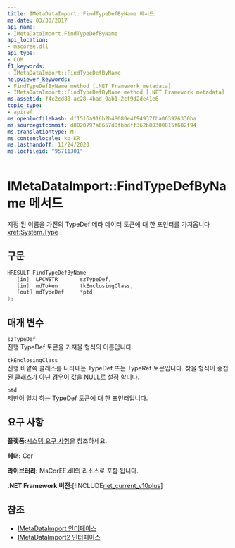 ```yaml
---
title: IMetaDataImport::FindTypeDefByName 메서드
ms.date: 03/30/2017
api_name:
- IMetaDataImport.FindTypeDefByName
api_location:
- mscoree.dll
api_type:
- COM
f1_keywords:
- IMetaDataImport::FindTypeDefByName
helpviewer_keywords:
- FindTypeDefByName method [.NET Framework metadata]
- IMetaDataImport::FindTypeDefByName method [.NET Framework metadata]
ms.assetid: f4c2cd88-ac28-4bad-9ab1-2cf9d2de41e6
topic_type:
- apiref
ms.openlocfilehash: df1516a916b2b48080e4f94937fba063926330ba
ms.sourcegitcommit: d8020797a6657d0fbbdff362b80300815f682f94
ms.translationtype: MT
ms.contentlocale: ko-KR
ms.lasthandoff: 11/24/2020
ms.locfileid: "95711301"
---
```

# <a name="imetadataimportfindtypedefbyname-method"></a>IMetaDataImport::FindTypeDefByName 메서드

지정 된 이름을 가진의 TypeDef 메타 데이터 토큰에 대 한 포인터를 가져옵니다 <xref:System.Type> .  
  
## <a name="syntax"></a>구문  
  
```cpp  
HRESULT FindTypeDefByName  
   [in]  LPCWSTR       szTypeDef,  
   [in]  mdToken       tkEnclosingClass,  
   [out] mdTypeDef     *ptd  
);  
```  
  
## <a name="parameters"></a>매개 변수  

 `szTypeDef`  
 진행 TypeDef 토큰을 가져올 형식의 이름입니다.  
  
 `tkEnclosingClass`  
 진행 바깥쪽 클래스를 나타내는 TypeDef 또는 TypeRef 토큰입니다. 찾을 형식이 중첩 된 클래스가 아닌 경우이 값을 NULL로 설정 합니다.  
  
 `ptd`  
 제한이 일치 하는 TypeDef 토큰에 대 한 포인터입니다.  
  
## <a name="requirements"></a>요구 사항  

 **플랫폼:**[시스템 요구 사항](../../get-started/system-requirements.md)을 참조하세요.  
  
 **헤더:** Cor  
  
 **라이브러리:** MsCorEE.dll의 리소스로 포함 됩니다.  
  
 **.NET Framework 버전:**[!INCLUDE[net_current_v10plus](../../../../includes/net-current-v10plus-md.md)]  
  
## <a name="see-also"></a>참조

- [IMetaDataImport 인터페이스](imetadataimport-interface.md)
- [IMetaDataImport2 인터페이스](imetadataimport2-interface.md)
